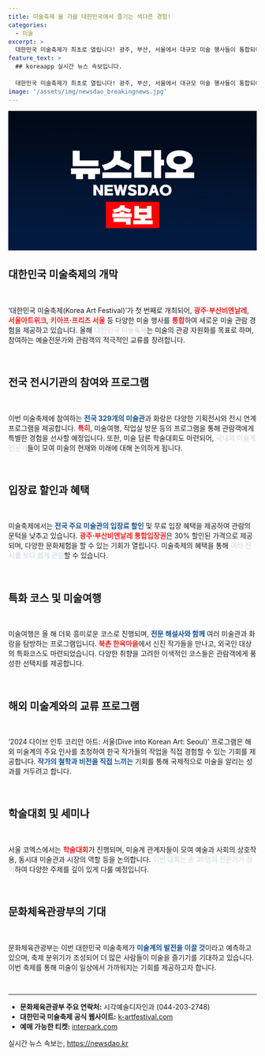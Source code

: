 ```yaml
---
title: 미술축제 올 가을 대한민국에서 즐기는 색다른 경험!
categories:
  - 미술
excerpt: >
  대한민국 미술축제가 최초로 열립니다! 광주, 부산, 서울에서 대규모 미술 행사들이 통합되어 다양한 전시와 특별 프로그램이 소개됩니다. 미술 여행과 해외 작가 소개도 진행되며, 미술계의 새로운 화두를 논의하는 자리가 마련됩니다. 미술의 모든 것을 경험할 절호의 기회!
feature_text: >
  ## koreaapp 실시간 뉴스 속보입니다.

  대한민국 미술축제가 최초로 열립니다! 광주, 부산, 서울에서 대규모 미술 행사들이 통합되어 다양한 전시와 특별 프로그램이 소개됩니다. 미술 여행과 해외 작가 소개도 진행되며, 미술계의 새로운 화두를 논의하는 자리가 마련됩니다. 미술의 모든 것을 경험할 절호의 기회!
image: '/assets/img/newsdao_breakingnews.jpg'
---
```


<p><img src="/assets/img/newsdao_breakingnews.jpg" alt="koreaapp 속보" /></p>

<h2 data-ke-size="size26">대한민국 미술축제의 개막</h2>

<p data-ke-size="size16">&nbsp;</p>

<p>‘대한민국 미술축제(Korea Art Festival)’가 첫 번째로 개최되어, <b><span style="color: #ee2323;">광주·부산비엔날레</span></b>, <b><span style="color: #ee2323;">서울아트위크</span></b>, <b><span style="color: #ee2323;">키아프·프리즈 서울</span></b> 등 다양한 미술 행사를 <b><span style="color: #ee2323;">통합</span></b>하여 새로운 미술 관람 경험을 제공하고 있습니다. 올해 <b><span style="color: #21538527;">대한민국 미술축제</span></b>는 미술의 관광 자원화를 목표로 하며, 참여하는 예술전문가와 관람객의 적극적인 교류를 장려합니다.</p>

<p data-ke-size="size16">&nbsp;</p>

<h2 data-ke-size="size26">전국 전시기관의 참여와 프로그램</h2>

<p data-ke-size="size16">&nbsp;</p>

<p>이번 미술축제에 참여하는 <b><span style="color: #1a5490;">전국 329개의 미술관</span></b>과 화랑은 다양한 기획전시와 전시 연계 프로그램을 제공합니다. <b><span style="color: #ee2323;">특히</span></b>, 미술여행, 작업실 방문 등의 프로그램을 통해 관람객에게 특별한 경험을 선사할 예정입니다. 또한, 미술 담론 학술대회도 마련되어, <b><span style="color: #21538527;">국내외 미술계 전문가</span></b>들이 모여 미술의 현재와 미래에 대해 논의하게 됩니다.</p>

<p data-ke-size="size16">&nbsp;</p>

<h2 data-ke-size="size26">입장료 할인과 혜택</h2>

<p data-ke-size="size16">&nbsp;</p>

<p>미술축제에서는 <b><span style="color: #1a5490;">전국 주요 미술관의 입장료 할인</span></b> 및 무료 입장 혜택을 제공하여 관람의 문턱을 낮추고 있습니다. <b><span style="color: #ee2323;">광주·부산비엔날레 통합입장권</span></b>은 30% 할인된 가격으로 제공되며, 다양한 문화체험을 할 수 있는 기회가 열립니다. 미술축제의 혜택을 통해 <b><span style="color: #21538527;">여러 전시를 보다 쉽게 관람</span></b>할 수 있습니다.</p>

<p data-ke-size="size16">&nbsp;</p>

<h2 data-ke-size="size26">특화 코스 및 미술여행</h2>

<p data-ke-size="size16">&nbsp;</p>

<p>미술여행은 올 해 더욱 흥미로운 코스로 진행되며, <b><span style="color: #1a5490;">전문 해설사와 함께</span></b> 여러 미술관과 화랑을 탐방하는 프로그램입니다. <b><span style="color: #ee2323;">북촌 한옥마을</span></b>에서 신진 작가들을 만나고, 외국인 대상의 특화코스도 마련되었습니다. 다양한 취향을 고려한 이색적인 코스들은 관람객에게 풍성한 선택지를 제공합니다.</p>

<p data-ke-size="size16">&nbsp;</p>

<h2 data-ke-size="size26">해외 미술계와의 교류 프로그램</h2>

<p data-ke-size="size16">&nbsp;</p>

<p>‘2024 다이브 인투 코리안 아트: 서울(Dive into Korean Art: Seoul)’ 프로그램은 해외 미술계의 주요 인사를 초청하여 한국 작가들의 작업을 직접 경험할 수 있는 기회를 제공합니다. <b><span style="color: #1a5490;">작가의 철학과 비전을 직접 느끼는</span></b> 기회를 통해 국제적으로 미술을 알리는 성과를 거두려고 합니다.</p>

<p data-ke-size="size16">&nbsp;</p>

<h2 data-ke-size="size26">학술대회 및 세미나</h2>

<p data-ke-size="size16">&nbsp;</p>

<p>서울 코엑스에서는 <b><span style="color: #ee2323;">학술대회</span></b>가 진행되며, 미술계 관계자들이 모여 예술과 사회의 상호작용, 동시대 미술관과 시장의 역할 등을 논의합니다. <b><span style="color: #21538527;">이번 대회는 총 36명의 전문가가 참여</span></b>하여 다양한 주제를 깊이 있게 다룰 예정입니다.</p>

<p data-ke-size="size16">&nbsp;</p>

<h2 data-ke-size="size26">문화체육관광부의 기대</h2>

<p data-ke-size="size16">&nbsp;</p>

<p>문화체육관광부는 이번 대한민국 미술축제가 <b><span style="color: #1a5490;">미술계의 발전을 이끌 것</span></b>이라고 예측하고 있으며, 축제 분위기가 조성되어 더 많은 사람들이 미술을 즐기기를 기대하고 있습니다. 이번 축제를 통해 미술이 일상에서 가까워지는 기회를 제공하고자 합니다.</p>

<p data-ke-size="size16">&nbsp;</p>

<hr />

<ul>
    <li><b>문화체육관광부 주요 연락처:</b> 시각예술디자인과 (044-203-2748)</li>
    <li><b>대한민국 미술축제 공식 웹사이트:</b> <a href="https://k-artfestival.com">k-artfestival.com</a></li>
    <li><b>예매 가능한 티켓:</b> <a href="https://tickets.interpark.com">interpark.com</a></li>
</ul>
실시간 뉴스 속보는, <a href="https://newsdao.kr" rel="dofollow">https://newsdao.kr</a>


